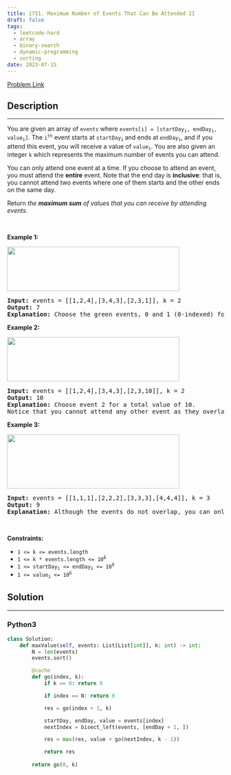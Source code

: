 ```yaml
---
title: 1751. Maximum Number of Events That Can Be Attended II
draft: false
tags: 
  - leetcode-hard
  - array
  - binary-search
  - dynamic-programming
  - sorting
date: 2023-07-15
---
```


[Problem Link](https://leetcode.com/problems/maximum-number-of-events-that-can-be-attended-ii/)

## Description

---
<p>You are given an array of <code>events</code> where <code>events[i] = [startDay<sub>i</sub>, endDay<sub>i</sub>, value<sub>i</sub>]</code>. The <code>i<sup>th</sup></code> event starts at <code>startDay<sub>i</sub></code><sub> </sub>and ends at <code>endDay<sub>i</sub></code>, and if you attend this event, you will receive a value of <code>value<sub>i</sub></code>. You are also given an integer <code>k</code> which represents the maximum number of events you can attend.</p>

<p>You can only attend one event at a time. If you choose to attend an event, you must attend the <strong>entire</strong> event. Note that the end day is <strong>inclusive</strong>: that is, you cannot attend two events where one of them starts and the other ends on the same day.</p>

<p>Return <em>the <strong>maximum sum</strong> of values that you can receive by attending events.</em></p>

<p>&nbsp;</p>
<p><strong class="example">Example 1:</strong></p>

<p><img alt="" src="https://assets.leetcode.com/uploads/2021/01/10/screenshot-2021-01-11-at-60048-pm.png" style="width: 400px; height: 103px;" /></p>

<pre>
<strong>Input:</strong> events = [[1,2,4],[3,4,3],[2,3,1]], k = 2
<strong>Output:</strong> 7
<strong>Explanation: </strong>Choose the green events, 0 and 1 (0-indexed) for a total value of 4 + 3 = 7.</pre>

<p><strong class="example">Example 2:</strong></p>

<p><img alt="" src="https://assets.leetcode.com/uploads/2021/01/10/screenshot-2021-01-11-at-60150-pm.png" style="width: 400px; height: 103px;" /></p>

<pre>
<strong>Input:</strong> events = [[1,2,4],[3,4,3],[2,3,10]], k = 2
<strong>Output:</strong> 10
<strong>Explanation:</strong> Choose event 2 for a total value of 10.
Notice that you cannot attend any other event as they overlap, and that you do <strong>not</strong> have to attend k events.</pre>

<p><strong class="example">Example 3:</strong></p>

<p><strong><img alt="" src="https://assets.leetcode.com/uploads/2021/01/10/screenshot-2021-01-11-at-60703-pm.png" style="width: 400px; height: 126px;" /></strong></p>

<pre>
<strong>Input:</strong> events = [[1,1,1],[2,2,2],[3,3,3],[4,4,4]], k = 3
<strong>Output:</strong> 9
<strong>Explanation:</strong> Although the events do not overlap, you can only attend 3 events. Pick the highest valued three.</pre>

<p>&nbsp;</p>
<p><strong>Constraints:</strong></p>

<ul>
	<li><code>1 &lt;= k &lt;= events.length</code></li>
	<li><code>1 &lt;= k * events.length &lt;= 10<sup>6</sup></code></li>
	<li><code>1 &lt;= startDay<sub>i</sub> &lt;= endDay<sub>i</sub> &lt;= 10<sup>9</sup></code></li>
	<li><code>1 &lt;= value<sub>i</sub> &lt;= 10<sup>6</sup></code></li>
</ul>


## Solution

---
### Python3
``` py title='maximum-number-of-events-that-can-be-attended-ii'
class Solution:
    def maxValue(self, events: List[List[int]], k: int) -> int:
        N = len(events)
        events.sort()

        @cache
        def go(index, k):
            if k == 0: return 0

            if index == N: return 0

            res = go(index + 1, k)

            startDay, endDay, value = events[index]
            nextIndex = bisect_left(events, [endDay + 1, ])

            res = max(res, value + go(nextIndex, k - 1))

            return res
        
        return go(0, k)
```

